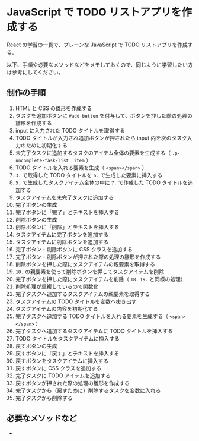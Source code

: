 # JavaScript で TODO リストアプリを作成する

React の学習の一貫で、プレーンな JavaScript で TODO リストアプリを作成する。

以下、手順や必要なメソッドなどをメモしておくので、同じように学習したい方は参考にしてください。

## 制作の手順

1. HTML と CSS の雛形を作成する
2. タスクを追加ボタンに `#add-button` を付与して、ボタンを押した際の処理の雛形を作成する
3. input に入力された TODO タイトルを取得する
4. TODO タイトルが入力され追加ボタンが押されたら input 内を次のタスク入力のために初期化する
5. 未完了タスクに追加するタスクのアイテム全体の要素を生成する（ `.p-uncomplete-task-list__item` ）
6. TODO タイトルを入れる要素を生成（ `<span></span>` ）
7. `3.` で取得した TODO タイトルを `6.` で生成した要素に挿入する
8. `5.` で生成したタスクアイテム全体の中に `7.` で作成した TODO タイトルを追加する
9. タスクアイテムを未完了タスクに追加する
10. 完了ボタンの生成
11. 完了ボタンに「完了」とテキストを挿入する
12. 削除ボタンの生成
13. 削除ボタンに「削除」とテキストを挿入する
14. タスクアイテムに完了ボタンを追加する
15. タスクアイテムに削除ボタンを追加する
16. 完了ボタン・削除ボタンに CSS クラスを追加する
17. 完了ボタン・削除ボタンが押された際の処理の雛形を作成する
18. 削除ボタンを押した際にタスクアイテムの親要素を取得する
19. `18.` の親要素を使って削除ボタンを押してタスクアイテムを削除
20. 完了ボタンを押した際にタスクアイテムを削除（ `18.` `19.` と同様の処理）
21. 削除処理が重複しているので関数化
22. 完了タスクへ追加するタスクアイテムの親要素を取得する
23. タスクアイテムの TODO タイトルを変数へ抜き出す
24. タスクアイテムの内容を初期化する
25. 完了タスクへ追加する TODO タイトルを入れる要素を生成する（ `<span></span>` ）
26. 完了タスクへ追加するタスクアイテムに TODO タイトルを挿入する
27. TODO タイトルをタスクアイテムに挿入する
28. 戻すボタンの生成
29. 戻すボタンに「戻す」とテキストを挿入する
30. 戻すボタンをタスクアイテムに挿入する
31. 戻すボタンに CSS クラスを追加する
32. 完了タスクに TODO アイテムを追加する
33. 戻すボタンが押された際の処理の雛形を作成する
34. 完了タスクから（戻すために）削除するタスクを変数に入れる
35. 完了タスクから削除する

## 必要なメソッドなど

-
